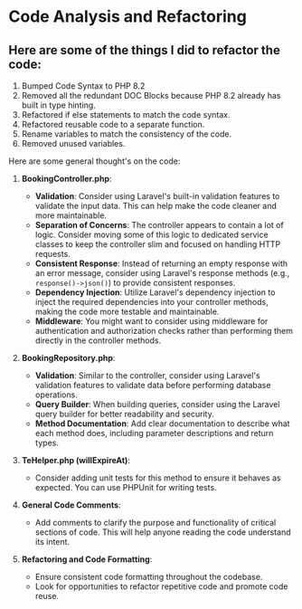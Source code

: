 # Code Analysis and Refactoring

## Here are some of the things I did to refactor the code:

1. Bumped Code Syntax to PHP 8.2
2. Removed all the redundant DOC Blocks because PHP 8.2 already has built in type hinting.
3. Refactored if else statements to match the code syntax.
4. Refactored reusable code to a separate function.
5. Rename variables to match the consistency of the code.
6. Removed unused variables.

Here are some general thought's on the code:

1. **BookingController.php**:
    - **Validation**: Consider using Laravel's built-in validation features to validate the input data. This can help make the code cleaner and more maintainable.
    - **Separation of Concerns**: The controller appears to contain a lot of logic. Consider moving some of this logic to dedicated service classes to keep the controller slim and focused on handling HTTP requests.
    - **Consistent Response**: Instead of returning an empty response with an error message, consider using Laravel's response methods (e.g., `response()->json()`) to provide consistent responses.
    - **Dependency Injection**: Utilize Laravel's dependency injection to inject the required dependencies into your controller methods, making the code more testable and maintainable.
    - **Middleware**: You might want to consider using middleware for authentication and authorization checks rather than performing them directly in the controller methods.

2. **BookingRepository.php**:
    - **Validation**: Similar to the controller, consider using Laravel's validation features to validate data before performing database operations.
    - **Query Builder**: When building queries, consider using the Laravel query builder for better readability and security.
    - **Method Documentation**: Add clear documentation to describe what each method does, including parameter descriptions and return types.

3. **TeHelper.php (willExpireAt)**:
    - Consider adding unit tests for this method to ensure it behaves as expected. You can use PHPUnit for writing tests.

4. **General Code Comments**:
    - Add comments to clarify the purpose and functionality of critical sections of code. This will help anyone reading the code understand its intent.

5. **Refactoring and Code Formatting**:
    - Ensure consistent code formatting throughout the codebase.
    - Look for opportunities to refactor repetitive code and promote code reuse.
